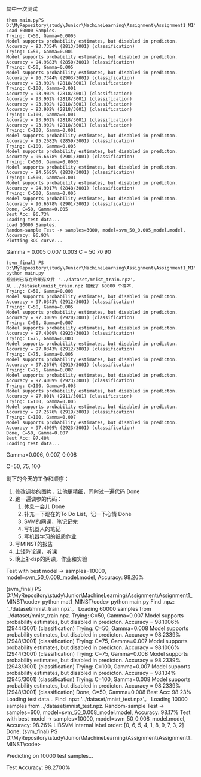 
其中一次测试

```
thon main.pyPS D:\MyRepository\study\Junior\MachineLearning\Assignment\Assignment1_MINST\code>   
Load 60000 Samples.
Trying: C=50, Gamma=0.0005
Model supports probability estimates, but disabled in predicton.
Accuracy = 93.7354% (2813/3001) (classification)
Trying: C=50, Gamma=0.001
Model supports probability estimates, but disabled in predicton.
Accuracy = 94.9683% (2850/3001) (classification)
Trying: C=50, Gamma=0.005
Model supports probability estimates, but disabled in predicton.
Accuracy = 96.7344% (2903/3001) (classification)
Accuracy = 93.902% (2818/3001) (classification)
Trying: C=100, Gamma=0.001
Accuracy = 93.902% (2818/3001) (classification)
Accuracy = 93.902% (2818/3001) (classification)
Accuracy = 93.902% (2818/3001) (classification)
Accuracy = 93.902% (2818/3001) (classification)
Trying: C=100, Gamma=0.001
Accuracy = 93.902% (2818/3001) (classification)
Accuracy = 93.902% (2818/3001) (classification)
Trying: C=100, Gamma=0.001
Model supports probability estimates, but disabled in predicton.
Accuracy = 95.2682% (2859/3001) (classification)
Trying: C=100, Gamma=0.005
Model supports probability estimates, but disabled in predicton.
Accuracy = 96.6678% (2901/3001) (classification)
Trying: C=500, Gamma=0.0005
Model supports probability estimates, but disabled in predicton.
Accuracy = 94.5685% (2838/3001) (classification)
Trying: C=500, Gamma=0.001
Model supports probability estimates, but disabled in predicton.
Accuracy = 94.9017% (2848/3001) (classification)
Trying: C=500, Gamma=0.005
Model supports probability estimates, but disabled in predicton.
Accuracy = 96.6678% (2901/3001) (classification)
Done, C=50, Gamma=0.005
Best Acc: 96.73%
Loading test data...
Load 10000 Samples.
Random-sample Test -> samples=3000, model=svm_50_0.005_model.model, Accuracy: 96.93%
Plotting ROC curve...
```

Gamma = 0.005 0.007 0.003
C = 50 70 90

```
(svm_final) PS D:\MyRepository\study\Junior\MachineLearning\Assignment\Assignment1_MINST\code> python main.py
检测到已存在的缓存文件 '../dataset/mnist_train.npz'。
从 ../dataset/mnist_train.npz 加载了 60000 个样本.
Trying: C=50, Gamma=0.003
Model supports probability estimates, but disabled in predicton.
Accuracy = 97.0343% (2912/3001) (classification)
Trying: C=50, Gamma=0.005
Model supports probability estimates, but disabled in predicton.
Accuracy = 97.3009% (2920/3001) (classification)
Trying: C=50, Gamma=0.007
Model supports probability estimates, but disabled in predicton.
Accuracy = 97.4009% (2923/3001) (classification)
Trying: C=75, Gamma=0.003
Model supports probability estimates, but disabled in predicton.
Accuracy = 97.0343% (2912/3001) (classification)
Trying: C=75, Gamma=0.005
Model supports probability estimates, but disabled in predicton.
Accuracy = 97.2676% (2919/3001) (classification)
Trying: C=75, Gamma=0.007
Model supports probability estimates, but disabled in predicton.
Accuracy = 97.4009% (2923/3001) (classification)
Trying: C=100, Gamma=0.003
Model supports probability estimates, but disabled in predicton.
Accuracy = 97.001% (2911/3001) (classification)
Trying: C=100, Gamma=0.005
Model supports probability estimates, but disabled in predicton.
Accuracy = 97.2676% (2919/3001) (classification)
Trying: C=100, Gamma=0.007
Model supports probability estimates, but disabled in predicton.
Accuracy = 97.4009% (2923/3001) (classification)
Done, C=50, Gamma=0.007
Best Acc: 97.40%
Loading test data...
```

Gamma=0.006, 0.007, 0.008

C=50, 75, 100

剩下的今天的工作和顺序：
1. 修改调参的图片，让他更精细，同时过一遍代码 Done
2. 跑一遍调参的代码：
	1. 休息一会儿 Done
	2. 补充一下现在的To Do List，记一下心情 Done
	3. SVM的网课，笔记记完
	4. 写机器人的笔记
	5. 写机器学习的纸质作业
3. 写MINST的报告
4. 上矩阵论课，听课
5. 晚上补dsp的网课，作业和实验

Test with best model -> samples=10000, model=svm_50_0.008_model.model, Accuracy: 98.26%

(svm_final) PS D:\MyRepository\study\Junior\MachineLearning\Assignment\Assignment1_MINST\code> python mat1_MINST\code> python main.py
Find .npz: '../dataset/mnist_train.npz'。
Loading 60000 samples from ../dataset/mnist_train.npz.
Trying: C=50, Gamma=0.007
Model supports probability estimates, but disabled in predicton.
Accuracy = 98.1006% (2944/3001) (classification)
Trying: C=50, Gamma=0.008
Model supports probability estimates, but disabled in predicton.
Accuracy = 98.2339% (2948/3001) (classification)
Trying: C=75, Gamma=0.007
Model supports probability estimates, but disabled in predicton.
Accuracy = 98.1006% (2944/3001) (classification)
Trying: C=75, Gamma=0.008
Model supports probability estimates, but disabled in predicton.
Accuracy = 98.2339% (2948/3001) (classification)
Trying: C=100, Gamma=0.007
Model supports probability estimates, but disabled in predicton.
Accuracy = 98.134% (2945/3001) (classification)
Trying: C=100, Gamma=0.008
Model supports probability estimates, but disabled in predicton.
Accuracy = 98.2339% (2948/3001) (classification)
Done, C=50, Gamma=0.008
Best Acc: 98.23%
Loading test data...
Find .npz: '../dataset/mnist_test.npz'。
Loading 10000 samples from ../dataset/mnist_test.npz.
Random-sample Test -> samples=600, model=svm_50_0.008_model.model, Accuracy: 98.17%
Test with best model -> samples=10000, model=svm_50_0.008_model.model, Accuracy: 98.26%
LIBSVM internal label order: [0, 6, 5, 4, 1, 8, 9, 7, 3, 2]
Done.
(svm_final) PS D:\MyRepository\study\Junior\MachineLearning\Assignment\Assignment1_MINST\code> 


Predicting on 10000 test samples...

Test Accuracy: 98.2700%

